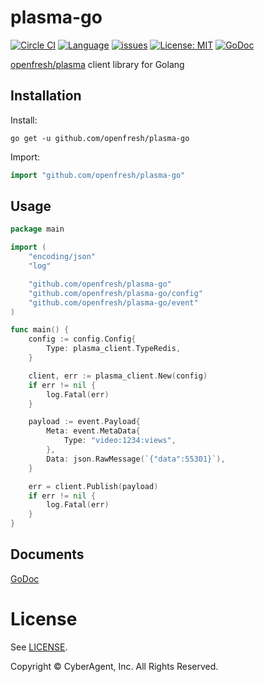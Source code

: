 plasma-go
==========

[![Circle CI](https://circleci.com/gh/openfresh/plasma-go.svg?style=shield&circle-token=7f90b2e2b3a5f88a34106550b52727cebce74bbc)](https://circleci.com/gh/openfresh/plasma-go)
[![Language](https://img.shields.io/badge/language-go-brightgreen.svg?style=flat)](https://golang.org/)
[![issues](https://img.shields.io/github/issues/openfresh/plasma-go.svg?style=flat)](https://github.com/openfresh/plasma-go/issues?state=open)
[![License: MIT](https://img.shields.io/badge/license-MIT-orange.svg)](LICENSE)
[![GoDoc](https://godoc.org/github.com/openfresh/plasma-go?status.png)](https://godoc.org/github.com/openfresh/plasma-go)

[openfresh/plasma](https://github.com/openfresh/plasma) client library for Golang 


## Installation

Install:

```shell
go get -u github.com/openfresh/plasma-go
```

Import:

```go
import "github.com/openfresh/plasma-go"
```

## Usage

```go
package main

import (
	"encoding/json"
	"log"

	"github.com/openfresh/plasma-go"
	"github.com/openfresh/plasma-go/config"
	"github.com/openfresh/plasma-go/event"
)

func main() {
	config := config.Config{
		Type: plasma_client.TypeRedis,
	}

	client, err := plasma_client.New(config)
	if err != nil {
		log.Fatal(err)
	}

	payload := event.Payload{
		Meta: event.MetaData{
			Type: "video:1234:views",
		},
		Data: json.RawMessage(`{"data":55301}`),
	}

	err = client.Publish(payload)
	if err != nil {
		log.Fatal(err)
	}
}

```

## Documents

[GoDoc](https://godoc.org/github.com/openfresh/plasma-go)

License
===
See [LICENSE](LICENSE).

Copyright © CyberAgent, Inc. All Rights Reserved.

